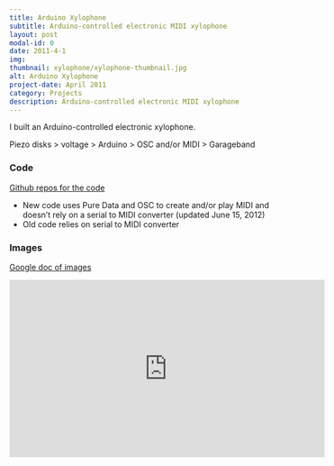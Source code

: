 ```yaml
---
title: Arduino Xylophone
subtitle: Arduino-controlled electronic MIDI xylophone
layout: post
modal-id: 0
date: 2011-4-1
img:
thumbnail: xylophone/xylophone-thumbnail.jpg
alt: Arduino Xylophone
project-date: April 2011
category: Projects
description: Arduino-controlled electronic MIDI xylophone
---
```

I built an Arduino-controlled electronic xylophone.

Piezo disks > voltage > Arduino > OSC and/or MIDI > Garageband

### Code

[Github repos for the code](https://github.com/jdeboi/xylophone)

* New code uses Pure Data and OSC to create and/or play MIDI and doesn’t rely on a serial to MIDI converter (updated June 15, 2012)
* Old code relies on serial to MIDI converter

### Images

[Google doc of images](https://docs.google.com/presentation/d/1t-h0xLnj6Qxv4-3cRlgqHJyamQsAYY2SGfvZXBg5ZAw/edit)

<div class="embed-responsive embed-responsive-4by3">
<iframe width="560" height="315" src="https://www.youtube.com/embed/92VIEDtQKVI" frameborder="0" allow="autoplay; encrypted-media" allowfullscreen></iframe>
</div>
